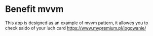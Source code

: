 # Benefit mvvm

This app is designed as an example of mvvm pattern, it allowes you to check saldo of your luch card
https://www.mypremium.pl/logowanie/
